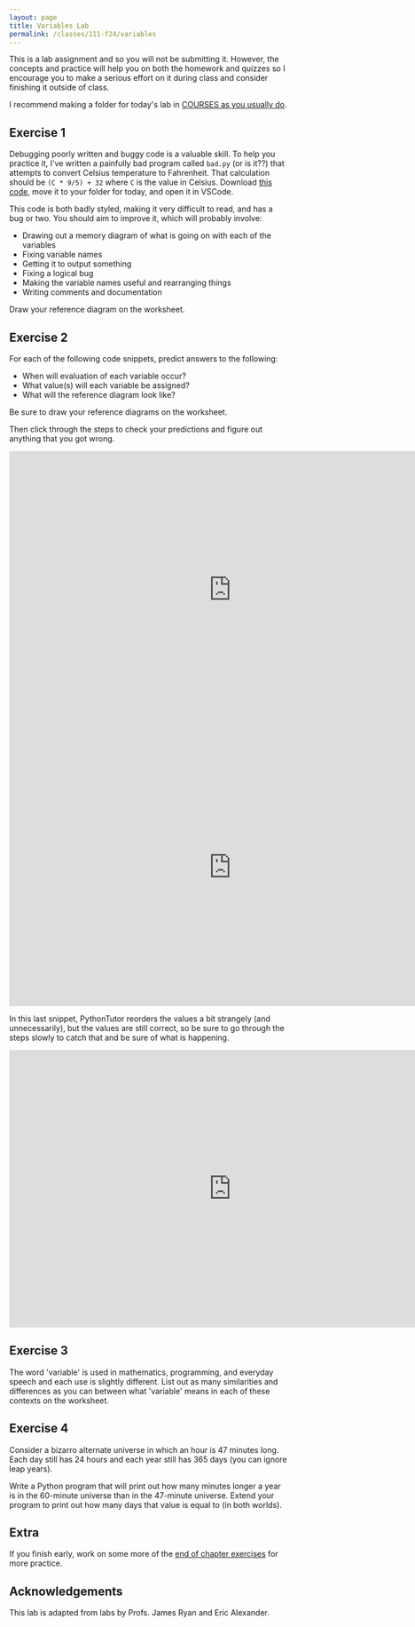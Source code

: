 ```yaml
---
layout: page
title: Variables Lab 
permalink: /classes/111-f24/variables
---
```


This is a lab assignment and so you will not be submitting it.
However, the concepts and practice will help you on both the homework and quizzes so I encourage you to make a serious effort on it during class and consider finishing it outside of class.

I recommend making a folder for today's lab in [COURSES as you usually do](getting-started).

## Exercise 1
Debugging poorly written and buggy code is a valuable skill.
To help you practice it, I've written a painfully bad program called `bad.py` (or is it??) that attempts to convert Celsius temperature to Fahrenheit.
That calculation should be `(C * 9/5) + 32` where `C` is the value in Celsius.
Download [this code](/classes/111-w24/bad-1.py), move it to your folder for today, and open it in VSCode.

This code is both badly styled, making it very difficult to read, and has a bug or two.
You should aim to improve it, which will probably involve:
* Drawing out a memory diagram of what is going on with each of the variables
* Fixing variable names
* Getting it to output something
* Fixing a logical bug
* Making the variable names useful and rearranging things
* Writing comments and documentation

Draw your reference diagram on the worksheet.

## Exercise 2
For each of the following code snippets, predict answers to the following:
* When will evaluation of each variable occur?
* What value(s) will each variable be assigned?
* What will the reference diagram look like?

Be sure to draw your reference diagrams on the worksheet.

Then click through the steps to check your predictions and figure out anything that you got wrong.

<iframe width="800" height="500" frameborder="0" src="https://pythontutor.com/iframe-embed.html#code=x%20%3D%201%20%2B%201%0Ay%20%3D%203%20%2B%200%0Az%20%3D%20x%20%2B%20y%0Aprint%28z%29&codeDivHeight=400&codeDivWidth=350&cumulative=true&curInstr=0&heapPrimitives=true&origin=opt-frontend.js&py=3&rawInputLstJSON=%5B%5D&textReferences=false"> </iframe>

<iframe width="800" height="500" frameborder="0" src="https://pythontutor.com/iframe-embed.html#code=a%20%3D%202%0Ab%20%3D%20a%0Aa%20%3D%20a%20%2B%203%0Aprint%28a,%20b%29&codeDivHeight=400&codeDivWidth=350&cumulative=true&curInstr=0&heapPrimitives=true&origin=opt-frontend.js&py=3&rawInputLstJSON=%5B%5D&textReferences=false"> </iframe>


In this last snippet, PythonTutor reorders the values a bit strangely (and unnecessarily), but the values are still correct, so be sure to go through the steps slowly to catch that and be sure of what is happening.
<iframe width="800" height="500" frameborder="0" src="https://pythontutor.com/iframe-embed.html#code=variable1%20%3D%2010%0Avariable2%20%3D%20variable1%0Avariable1%20%3D%20variable2%20-%203%0Avariable2%20%3D%20variable1%20%2B%205%0Avariable1%20%3D%2010%0Avariable3%20%3D%20variable2%0Avariable4%20%3D%201%0Avariable3%20%3D%20variable3%20-%202&codeDivHeight=400&codeDivWidth=350&cumulative=true&curInstr=0&heapPrimitives=true&origin=opt-frontend.js&py=3&rawInputLstJSON=%5B%5D&textReferences=false"> </iframe>

## Exercise 3
The word 'variable' is used in mathematics, programming, and everyday speech and each use is slightly different.
List out as many similarities and differences as you can between what 'variable' means in each of these contexts on the worksheet.

## Exercise 4
Consider a bizarro alternate universe in which an hour is 47 minutes long. Each day still has 24 hours and each year still has 365 days (you can ignore leap years).

Write a Python program that will print out how many minutes longer a year is in the 60-minute universe than in the 47-minute universe.
Extend your program to print out how many days that value is equal to (in both worlds).


## Extra
If you finish early, work on some more of the [end of chapter exercises](https://moodle.carleton.edu/mod/lti/view.php?id=961111) for more practice.


## Acknowledgements
This lab is adapted from labs by Profs. James Ryan and Eric Alexander.